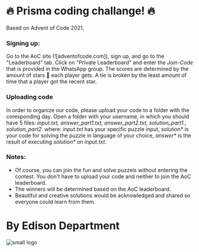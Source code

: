 # 🔥 Prisma coding challange! 🔥
Based on Advent of Code 2021,


### Signing up:
Go to the AoC site (![adventofcode.com]), sign up, and go to the "Leaderboard" tab. Click on "Private Leaderboard" and enter the _Join-Code_ that is provided in the WhatsApp group.
The scores are determined by the amount of stars 🌟 each player gets. A tie is broken by the least amount of time that a player got the recent star.

### Uploading code
In order to organize our code, please upload your code to a folder with the coresponding day. Open a folder with your username, in which you should have 5 files:
_input.txt, answer_part1.txt, answer_part2.txt, solution_part1.*, solution_part2.*_ where: _input.txt_ has your specific puzzle input, _solution*_ is your code for solving the puzzle in language of your choice, _answer*_ is the result of executing _solution*_ on _input.txt_. 

### Notes:

* Of course, you can join the fun and solve puzzels without entering the contest. You don't have to upload your code and neither to join the AoC leaderboard.
* The winners will be determined based on the AoC leaderboard.
* Beautiful and creative solutions would be acknowledged and shared so everyone could learn from them. 





# By Edison Department
![small logo](https://user-images.githubusercontent.com/65134110/143536578-7f3eb78f-24ae-474e-a016-bed5f77e6bf5.png)
